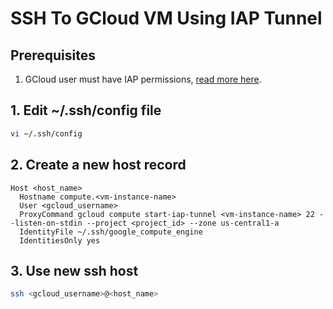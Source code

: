 # SSH To GCloud VM Using IAP Tunnel

## Prerequisites

1. GCloud user must have IAP permissions, [read more here](https://cloud.google.com/iap/docs/using-tcp-forwarding).

## 1. Edit ~/.ssh/config file

```bash
vi ~/.ssh/config
```

## 2. Create a new host record

```text
Host <host_name>
  Hostname compute.<vm-instance-name>
  User <gcloud_username>
  ProxyCommand gcloud compute start-iap-tunnel <vm-instance-name> 22 --listen-on-stdin --project <project_id> --zone us-central1-a
  IdentityFile ~/.ssh/google_compute_engine
  IdentitiesOnly yes
```

## 3. Use new ssh host

```bash
ssh <gcloud_username>@<host_name>
```
